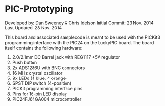 PIC-Prototyping
===============
Developed by: Dan Sweeney & Chris Idelson
Initial Commit: 23 Nov. 2014
Last Updated: 23 Nov. 2014

This board and associated samplecode is meant to be used with the PICKit3 programming interface with 
the PIC24 on the LuckyPIC board. The board itself contains the following hardware:

1. 2.0/2.1mm DC Barrel jack with REG1117 +5V regulator
2. Push button 
3. 2x ADS1286U with BNC connectors
4. 16 MHz crystal oscillator
5. 8x LEDs (4 blue, 4 orange)
6. SPST DIP switch (4-position)
7. PICKit programming interface pins
8. Pins for 16-pin LED display
9. PIC24FJ64GA004 microcontroller

